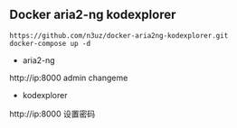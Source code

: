## Docker aria2-ng kodexplorer

```
https://github.com/n3uz/docker-aria2ng-kodexplorer.git
docker-compose up -d
```

- aria2-ng

http://ip:8000 admin changeme

- kodexplorer

http://ip:8000 设置密码

